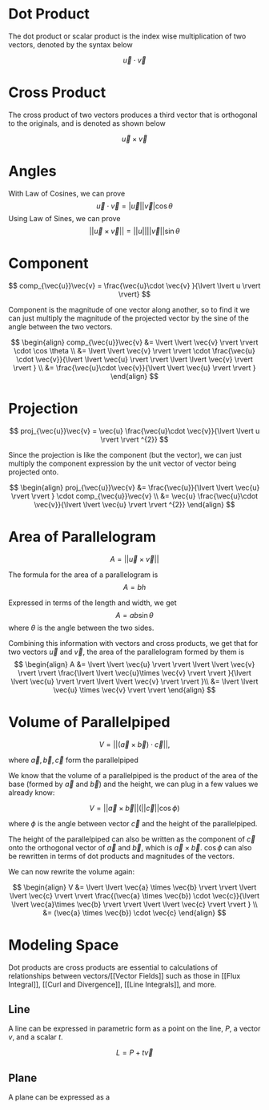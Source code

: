 # Dot Product

The dot product or scalar product is the index wise multiplication of two vectors, denoted by the syntax below

$$
\vec{u} \cdot \vec{v}
$$

# Cross Product

The cross product of two vectors produces a third vector that is orthogonal to the originals, and is denoted as shown below

$$
\vec{u} \times \vec{v}
$$

# Angles

With Law of Cosines, we can prove
$$
\vec{u}\cdot \vec{v} = \lvert \vec{u} \rvert \lvert \vec{v} \rvert \cos \theta
$$
Using Law of Sines, we can prove
$$
\lvert \lvert \vec{u} \times \vec{v} \rvert \rvert = \lvert \lvert u \rvert \rvert \lvert \lvert \vec{v} \rvert \rvert \sin \theta
$$

# Component

$$
comp_{\vec{u}}\vec{v} = \frac{\vec{u}\cdot \vec{v} }{\lvert \lvert u \rvert \rvert}
$$

Component is the magnitude of one vector along another, so to find it we can just multiply the magnitude of the projected vector by the sine of the angle between the two vectors. 

$$
\begin{align}
comp_{\vec{u}}\vec{v} &= \lvert \lvert \vec{v} \rvert \rvert \cdot \cos \theta \\
&= \lvert \lvert \vec{v} \rvert \rvert \cdot \frac{\vec{u} \cdot \vec{v}}{\lvert \lvert \vec{u} \rvert \rvert \lvert \lvert \vec{v} \rvert \rvert } \\
&= \frac{\vec{u}\cdot \vec{v}}{\lvert \lvert \vec{u} \rvert \rvert }
\end{align}
$$

# Projection

$$
proj_{\vec{u}}\vec{v} = \vec{u} \frac{\vec{u}\cdot \vec{v}}{\lvert \lvert u \rvert \rvert ^{2}}
$$

Since the projection is like the component (but the vector), we can just multiply the component expression by the unit vector of vector being projected onto.

$$
\begin{align}
proj_{\vec{u}}\vec{v} &= \frac{\vec{u}}{\lvert \lvert \vec{u} \rvert \rvert } \cdot comp_{\vec{u}}\vec{v} \\
&= \vec{u} \frac{\vec{u}\cdot \vec{v}}{\lvert \lvert \vec{u} \rvert \rvert ^{2}}
\end{align}
$$

# Area of Parallelogram

$$
A = \lvert \lvert \vec{u} \times \vec{v} \rvert \rvert
$$

The formula for the area of a parallelogram is 
$$
A = bh
$$

Expressed in terms of the length and width, we get
$$
A = ab\sin \theta
$$
where $\theta$ is the angle between the two sides.

Combining this information with vectors and cross products, we get that for two vectors $\vec{u}$ and $\vec{v}$, the area of the parallelogram formed by them is 
$$
\begin{align}
A &= \lvert \lvert \vec{u} \rvert \rvert \lvert \lvert \vec{v} \rvert \rvert \frac{\lvert \lvert \vec{u}\times \vec{v} \rvert \rvert }{\lvert \lvert \vec{u} \rvert \rvert \lvert \lvert \vec{v} \rvert \rvert }\\
&= \lvert \lvert \vec{u} \times \vec{v} \rvert \rvert
\end{align}
$$

# Volume of Parallelpiped

$$
V = \lvert \lvert (\vec{a} \times \vec{b}) \cdot \vec{c} \rvert \rvert,
$$

where $\vec{a}, \vec{b}, \vec{c}$ form the parallelpiped

We know that the volume of a parallelpiped is the product of the area of the base (formed by $\vec{a}$ and $\vec{b}$) and the height, we can plug in a few values we already know:

$$
V = \lvert \lvert \vec{a} \times \vec{b} \rvert \rvert (\lvert \lvert \vec{c} \rvert \rvert \cos \phi)
$$

where $\phi$ is the angle between vector $\vec{c}$ and the height of the parallelpiped. 

The height of the parallelpiped can also be written as the component of $\vec{c}$ onto the orthogonal vector of $\vec{a}$ and $\vec{b}$, which is $\vec{a} \times \vec{b}$. $\cos \phi$ can also be rewritten in terms of dot products and magnitudes of the vectors.

We can now rewrite the volume again:

$$
\begin{align}
V &= \lvert \lvert \vec{a} \times \vec{b} \rvert \rvert \lvert \lvert \vec{c} \rvert \rvert \frac{(\vec{a} \times \vec{b}) \cdot \vec{c}}{\lvert \lvert \vec{a}\times \vec{b} \rvert \rvert \lvert \lvert \vec{c} \rvert \rvert } \\
&= (\vec{a} \times \vec{b}) \cdot \vec{c}
\end{align}
$$


# Modeling Space

Dot products are cross products are essential to calculations of relationships between vectors/[[Vector Fields]] such as those in [[Flux Integral]], [[Curl and Divergence]], [[Line Integrals]], and more.

## Line

A line can be expressed in parametric form as a point on the line, $P$, a vector $v$, and a scalar $t$.

$$
L = P + t\vec{v}
$$

## Plane

A plane can be expressed as a 